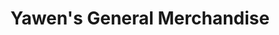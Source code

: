---
title: "Yawen's General Merchandise"
url: /poblacion/yawens-general-merchandise/
shop: department store
---